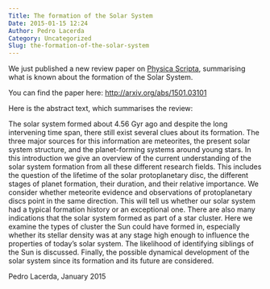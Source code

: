 ```yaml
---
Title: The formation of the Solar System
Date: 2015-01-15 12:24
Author: Pedro Lacerda
Category: Uncategorized
Slug: the-formation-of-the-solar-system
---
```


We just published a new review paper on [Physica Scripta](http://en.wikipedia.org/wiki/Physica_Scripta), summarising what is known about the formation of the Solar System.

You can find the paper here: <http://arxiv.org/abs/1501.03101>

Here is the abstract text, which summarises the review:

The solar system formed about 4.56 Gyr ago and despite the long intervening time span, there still exist several clues about its formation. The three major sources for this information are meteorites, the present solar system structure, and the planet-forming systems around young stars. In this introduction we give an overview of the current understanding of the solar system formation from all these different research fields. This includes the question of the lifetime of the solar protoplanetary disc, the different stages of planet formation, their duration, and their relative importance. We consider whether meteorite evidence and observations of protoplanetary discs point in the same direction. This will tell us whether our solar system had a typical formation history or an exceptional one. There are also many indications that the solar system formed as part of a star cluster. Here we examine the types of cluster the Sun could have formed in, especially whether its stellar density was at any stage high enough to influence the properties of today’s solar system. The likelihood of identifying siblings of the Sun is discussed. Finally, the possible dynamical development of the solar system since its formation and its future are considered.

Pedro Lacerda, January 2015